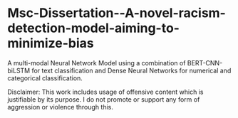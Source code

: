 # Msc-Dissertation--A-novel-racism-detection-model-aiming-to-minimize-bias
A multi-modal Neural Network Model using a combination of BERT-CNN-biLSTM for text classification and Dense Neural Networks for numerical and categorical classification. 

Disclaimer: This work includes usage of offensive content which is justifiable by its purpose. I do not promote or support any form of aggression or violence through this.
